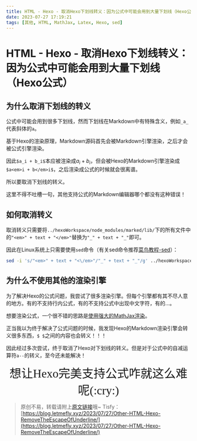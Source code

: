 ```yaml
---
title: HTML - Hexo - 取消Hexo下划线转义：因为公式中可能会用到大量下划线（Hexo公式）
date: 2023-07-27 17:19:21
tags: [其他, HTML, MathJax, Latex, Hexo, sed]
---
```


# HTML - Hexo - 取消Hexo下划线转义：因为公式中可能会用到大量下划线（Hexo公式）

## 为什么取消下划线的转义

公式中可能会用到很多下划线，然而下划线在Markdown中有特殊含义，例如```_a_```代表斜体的```a```。

基于Hexo的渲染原理，Markdown源码首先会被Markdown引擎渲染，之后才会被公式引擎渲染。

因此```$a_i + b_i$```本应被渲染成$a_i + b_i$，但会被Hexo的Markdown引擎渲染成```$a<em>i + b</em>i$```，之后渲染成公式的时候就会很离谱。

所以要取消下划线的转义。

这里不得不吐槽一句，其他支持公式的Markdown编辑器哪个都没有这种错误！

## 如何取消转义

取消转义只需要将```../hexoWorkspace/node_modules/marked/lib/```下的所有文件中的```"<em>" + text + "</em>"```替换为```"_" + text + "_"```即可。

因此在Linux系统上只需要使用```sed```命令（有关sed命令推荐[菜鸟教程-sed](https://www.runoob.com/linux/linux-comm-sed.html)）：

```bash
sed -i 's/"<em>" + text + "<\/em>"/"_" + text + "_"/g' ../hexoWorkspace/node_modules/marked/lib/*
```

## 为什么不使用其他的渲染引擎

为了解决Hexo的公式问题，我尝试了很多渲染引擎。但每个引擎都有其不尽人意的地方。有的不支持行内公式，有的不支持公式中出现中文字符，有的...。

想要渲染公式，一个很不错的思路是[使用强大的MathJax渲染](https://blog.letmefly.xyz/2023/06/29/Other-HTML-RenderLatexByMathJaxJS/)。

正当我以为终于解决了公式问题的时候，我发现Hexo的Markdown渲染引擎会转义很多东西，```$ $```之间的内容也会转义！！！

因此经过多次尝试，终于取消了Hexo对下划线的转义。但是对于公式中的自减运算符```a--```的转义，至今还未能解决！

<center><font size="6px" face="楷体">想让Hexo完美支持公式咋就这么难呢(:cry:)</font></center>

> 原创不易，转载请附上[原文链接](https://blog.letmefly.xyz/2023/07/27/Other-HTML-Hexo-RemoveTheEscapeOfUnderline/)哦~
> Tisfy：[https://blog.letmefly.xyz/2023/07/27/Other-HTML-Hexo-RemoveTheEscapeOfUnderline/](https://blog.letmefly.xyz/2023/07/27/Other-HTML-Hexo-RemoveTheEscapeOfUnderline/)
